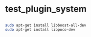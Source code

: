 # test_plugin_system

##

```bash
sudo apt-get install libboost-all-dev
sudo apt-get install libpoco-dev
```
